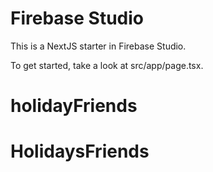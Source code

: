 # Firebase Studio

This is a NextJS starter in Firebase Studio.

To get started, take a look at src/app/page.tsx.
# holidayFriends
# HolidaysFriends
